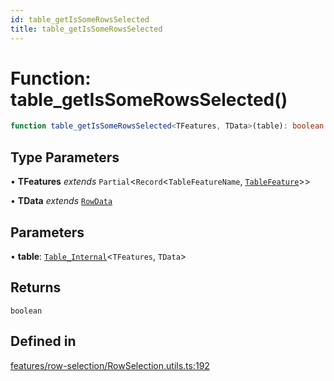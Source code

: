 ```yaml
---
id: table_getIsSomeRowsSelected
title: table_getIsSomeRowsSelected
---
```


# Function: table\_getIsSomeRowsSelected()

```ts
function table_getIsSomeRowsSelected<TFeatures, TData>(table): boolean
```

## Type Parameters

• **TFeatures** *extends* `Partial`\<`Record`\<`TableFeatureName`, [`TableFeature`](../interfaces/tablefeature.md)\>\>

• **TData** *extends* [`RowData`](../type-aliases/rowdata.md)

## Parameters

• **table**: [`Table_Internal`](../type-aliases/table_internal.md)\<`TFeatures`, `TData`\>

## Returns

`boolean`

## Defined in

[features/row-selection/RowSelection.utils.ts:192](https://github.com/TanStack/table/blob/main/packages/table-core/src/features/row-selection/RowSelection.utils.ts#L192)
